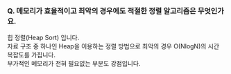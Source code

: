 ### Q. 메모리가 효율적이고 최악의 경우에도 적절한 정렬 알고리즘은 무엇인가요.  
힙 정렬(Heap Sort) 입니다.  
자료 구조 중 하나인 Heap을 이용하는 정렬 방법으로 최악의 경우 O(NlogN)의 시간 복잡도를 가집니다.  
부가적인 메모리가 전혀 필요없는 부분도 강점입니다.  